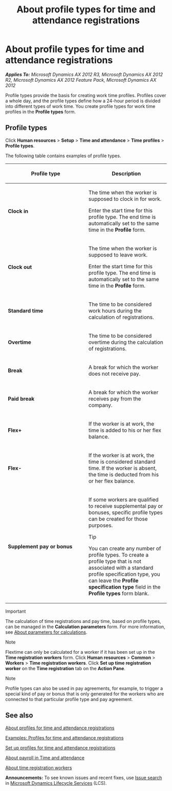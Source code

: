 ﻿---
title: About profile types for time and attendance registrations
TOCTitle: About profile types for time and attendance registrations
ms:assetid: 2c71eb0f-90ca-4ae3-bd48-c4947e7dc752
ms:mtpsurl: https://technet.microsoft.com/en-us/library/Aa496869(v=AX.60)
ms:contentKeyID: 39519081
ms.date: 04/18/2014
mtps_version: v=AX.60
---

# About profile types for time and attendance registrations 


_**Applies To:** Microsoft Dynamics AX 2012 R3, Microsoft Dynamics AX 2012 R2, Microsoft Dynamics AX 2012 Feature Pack, Microsoft Dynamics AX 2012_

Profile types provide the basis for creating work time profiles. Profiles cover a whole day, and the profile types define how a 24-hour period is divided into different types of work time. You create profile types for work time profiles in the **Profile types** form.

## Profile types

Click **Human resources** \> **Setup** \> **Time and attendance** \> **Time profiles** \> **Profile types**.

The following table contains examples of profile types.

<table>
<colgroup>
<col style="width: 50%" />
<col style="width: 50%" />
</colgroup>
<thead>
<tr class="header">
<th><p>Profile type</p></th>
<th><p>Description</p></th>
</tr>
</thead>
<tbody>
<tr class="odd">
<td><p><strong>Clock in</strong></p></td>
<td><p>The time when the worker is supposed to clock in for work.</p>
<p>Enter the start time for this profile type. The end time is automatically set to the same time in the <strong>Profile</strong> form.</p></td>
</tr>
<tr class="even">
<td><p><strong>Clock out</strong></p></td>
<td><p>The time when the worker is supposed to leave work.</p>
<p>Enter the start time for this profile type. The end time is automatically set to the same time in the <strong>Profile</strong> form.</p></td>
</tr>
<tr class="odd">
<td><p><strong>Standard time</strong></p></td>
<td><p>The time to be considered work hours during the calculation of registrations.</p></td>
</tr>
<tr class="even">
<td><p><strong>Overtime</strong></p></td>
<td><p>The time to be considered overtime during the calculation of registrations.</p></td>
</tr>
<tr class="odd">
<td><p><strong>Break</strong></p></td>
<td><p>A break for which the worker does not receive pay.</p></td>
</tr>
<tr class="even">
<td><p><strong>Paid break</strong></p></td>
<td><p>A break for which the worker receives pay from the company.</p></td>
</tr>
<tr class="odd">
<td><p><strong>Flex+</strong></p></td>
<td><p>If the worker is at work, the time is added to his or her flex balance.</p></td>
</tr>
<tr class="even">
<td><p><strong>Flex-</strong></p></td>
<td><p>If the worker is at work, the time is considered standard time. If the worker is absent, the time is deducted from his or her flex balance.</p></td>
</tr>
<tr class="odd">
<td><p><strong>Supplement pay or bonus</strong></p></td>
<td><p>If some workers are qualified to receive supplemental pay or bonuses, specific profile types can be created for those purposes.</p>
<div class="alert">

> [!TIP]
> <P>You can create any number of profile types. To create a profile type that is not associated with a standard profile specification type, you can leave the <STRONG>Profile specification type</STRONG> field in the <STRONG>Profile types</STRONG> form blank.</P>


</div></td>
</tr>
</tbody>
</table>



> [!IMPORTANT]
> <P>The calculation of time registrations and pay time, based on profile types, can be managed in the <STRONG>Calculation parameters</STRONG> form. For more information, see <A href="about-parameters-for-calculations.md">About parameters for calculations</A>.</P>




> [!NOTE]
> <P>Flextime can only be calculated for a worker if it has been set up in the <STRONG>Time registration workers</STRONG> form. Click <STRONG>Human resources</STRONG> &gt; <STRONG>Common</STRONG> &gt; <STRONG>Workers</STRONG> &gt; <STRONG>Time registration workers</STRONG>. Click <STRONG>Set up time registration worker</STRONG> on the <STRONG>Time registration</STRONG> tab on the <STRONG>Action Pane</STRONG>.</P>




> [!NOTE]
> <P>Profile types can also be used in pay agreements, for example, to trigger a special kind of pay or bonus that is only generated for the workers who are connected to that particular profile type and pay agreement.</P>



## See also

[About profiles for time and attendance registrations](about-profiles-for-time-and-attendance-registrations.md)

[Examples: Profiles for time and attendance registrations](examples-profiles-for-time-and-attendance-registrations.md)

[Set up profiles for time and attendance registrations](set-up-profiles-for-time-and-attendance-registrations.md)

[About payroll in Time and attendance](about-payroll-in-time-and-attendance.md)

[About time registration workers](about-time-registration-workers.md)

  
**Announcements:** To see known issues and recent fixes, use [Issue search](http://go.microsoft.com/fwlink/?linkid=389258) in [Microsoft Dynamics Lifecycle Services](http://go.microsoft.com/fwlink/?linkid=306505) (LCS).

